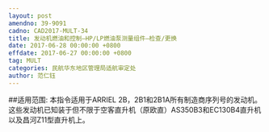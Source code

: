 ```yaml
---
layout: post
amendno: 39-9091
cadno: CAD2017-MULT-34
title: 发动机燃油和控制—HP/LP燃油泵测量组件—检查/更换
date: 2017-06-28 00:00:00 +0800
effdate: 2017-06-27 00:00:00 +0800
tag: MULT
categories: 民航华东地区管理局适航审定处
author: 范仁钰
---
```


##适用范围:
本指令适用于ARRIEL 2B，2B1和2B1A所有制造商序列号的发动机。
这些发动机已知装于但不限于空客直升机（原欧直）AS350B3和EC130B4直升机以及昌河Z11型直升机上。

